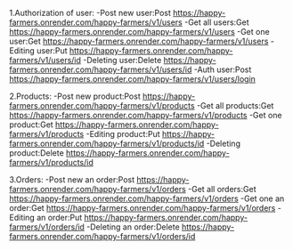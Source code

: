 1.Authorization of user:
-Post new user:Post https://happy-farmers.onrender.com/happy-farmers/v1/users
-Get all users:Get https://happy-farmers.onrender.com/happy-farmers/v1/users
-Get one user:Get https://happy-farmers.onrender.com/happy-farmers/v1/users
-Editing user:Put https://happy-farmers.onrender.com/happy-farmers/v1/users/id
-Deleting user:Delete https://happy-farmers.onrender.com/happy-farmers/v1/users/id
-Auth user:Post https://happy-farmers.onrender.com/happy-farmers/v1/users/login

2.Products:
-Post new product:Post https://happy-farmers.onrender.com/happy-farmers/v1/products
-Get all products:Get https://happy-farmers.onrender.com/happy-farmers/v1/products
-Get one product:Get https://happy-farmers.onrender.com/happy-farmers/v1/products
-Editing product:Put https://happy-farmers.onrender.com/happy-farmers/v1/products/id
-Deleting product:Delete https://happy-farmers.onrender.com/happy-farmers/v1/products/id


3.Orders:
-Post new an order:Post https://happy-farmers.onrender.com/happy-farmers/v1/orders
-Get all orders:Get https://happy-farmers.onrender.com/happy-farmers/v1/orders
-Get one an order:Get https://happy-farmers.onrender.com/happy-farmers/v1/orders
-Editing an order:Put https://happy-farmers.onrender.com/happy-farmers/v1/orders/id
-Deleting an order:Delete https://happy-farmers.onrender.com/happy-farmers/v1/orders/id
